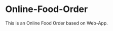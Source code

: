 # Online-Food-Order

This is an Online Food Order based on Web-App.









































































































































































































































